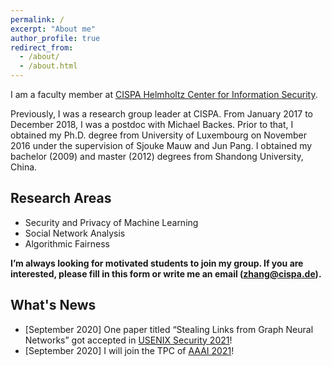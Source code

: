 ```yaml
---
permalink: /
excerpt: "About me"
author_profile: true
redirect_from: 
  - /about/
  - /about.html
---
```


I am a faculty member at [CISPA Helmholtz Center for Information Security](https://github.com/academicpages/academicpages.github.io).

Previously, I was a research group leader at CISPA. From January 2017 to December 2018, I was a postdoc with Michael Backes. Prior to that, I obtained my Ph.D. degree from University of Luxembourg on November 2016 under the supervision of Sjouke Mauw and Jun Pang. I obtained my bachelor (2009) and master (2012) degrees from Shandong University, China.

Research Areas
------
* Security and Privacy of Machine Learning
* Social Network Analysis
* Algorithmic Fairness

**I’m always looking for motivated students to join my group. If you are interested, please fill in this form or write me an email (zhang@cispa.de).**

What's News
------
* [September 2020] One paper titled “Stealing Links from Graph Neural Networks” got accepted in [USENIX Security 2021](https://github.com/academicpages/academicpages.github.io)!
* [September 2020] I will join the TPC of [AAAI 2021](https://github.com/academicpages/academicpages.github.io)!
